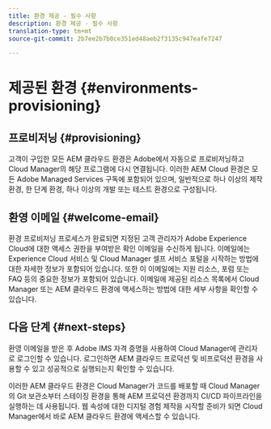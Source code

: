 ```yaml
---
title: 환경 제공 - 필수 사항
description: 환경 제공 - 필수 사항
translation-type: tm+mt
source-git-commit: 2b7ee2b7b0ce351ed48aeb2f3135c947eafe7247

---
```



# 제공된 환경 {#environments-provisioning}

## 프로비저닝 {#provisioning}

고객이 구입한 모든 AEM 클라우드 환경은 Adobe에서 자동으로 프로비저닝하고 Cloud Manager의 해당 프로그램에 다시 연결됩니다. 이러한 AEM Cloud 환경은 모든 Adobe Managed Services 구독에 포함되어 있으며, 일반적으로 하나 이상의 제작 환경, 한 단계 환경, 하나 이상의 개발 또는 테스트 환경으로 구성됩니다.

## 환영 이메일 {#welcome-email}

환경 프로비저닝 프로세스가 완료되면 지정된 고객 관리자가 Adobe Experience Cloud에 대한 액세스 권한을 부여받은 확인 이메일을 수신하게 됩니다. 이메일에는 Experience Cloud 서비스 및 Cloud Manager 셀프 서비스 포털을 시작하는 방법에 대한 자세한 정보가 포함되어 있습니다. 또한 이 이메일에는 지원 리소스, 포럼 또는 FAQ 등의 중요한 정보가 포함되어 있습니다. 이메일에 제공된 리소스 목록에서 Cloud Manager 또는 AEM 클라우드 환경에 액세스하는 방법에 대한 세부 사항을 확인할 수 있습니다.

## 다음 단계 {#next-steps}

환영 이메일을 받은 후 Adobe IMS 자격 증명을 사용하여 Cloud Manager에 관리자로 로그인할 수 있습니다. 로그인하면 AEM 클라우드 프로덕션 및 비프로덕션 환경을 사용할 수 있고 성공적으로 실행되는지 확인할 수 있습니다.

이러한 AEM 클라우드 환경은 Cloud Manager가 코드를 배포할 때 Cloud Manager의 Git 보관소부터 스테이징 환경을 통해 AEM 프로덕션 환경까지 CI/CD 파이프라인을 실행하는 데 사용됩니다. 웹 속성에 대한 디지털 경험 제작을 시작할 준비가 되면 Cloud Manager에서 바로 AEM 클라우드 환경에 액세스할 수 있습니다.